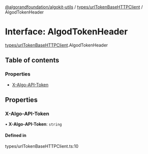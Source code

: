 [@algorandfoundation/algokit-utils](../README.md) / [types/urlTokenBaseHTTPClient](../modules/types_urlTokenBaseHTTPClient.md) / AlgodTokenHeader

# Interface: AlgodTokenHeader

[types/urlTokenBaseHTTPClient](../modules/types_urlTokenBaseHTTPClient.md).AlgodTokenHeader

## Table of contents

### Properties

- [X-Algo-API-Token](types_urlTokenBaseHTTPClient.AlgodTokenHeader.md#x-algo-api-token)

## Properties

### X-Algo-API-Token

• **X-Algo-API-Token**: `string`

#### Defined in

types/urlTokenBaseHTTPClient.ts:10
